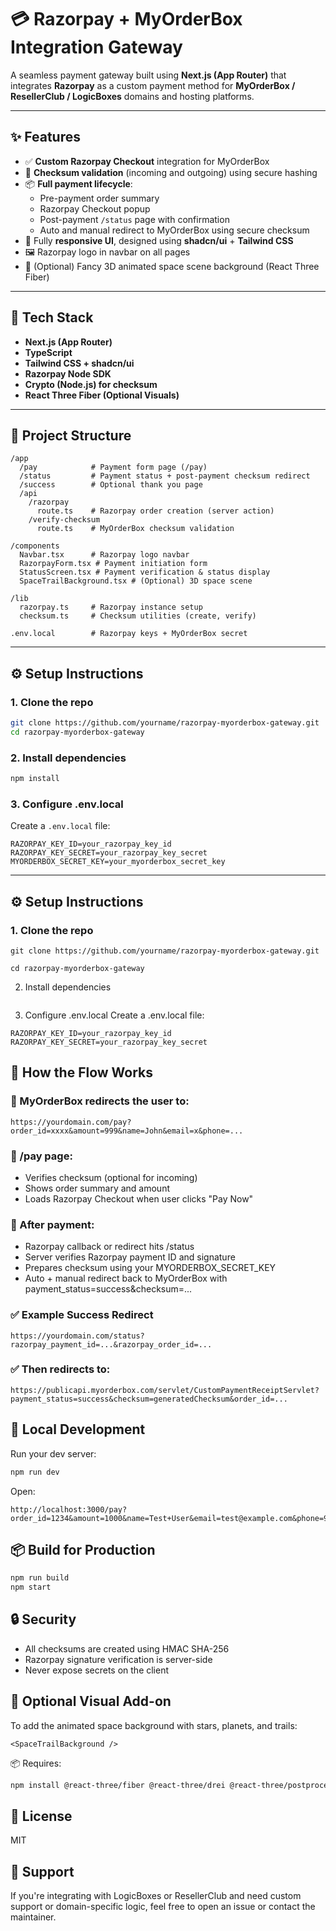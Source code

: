 # 💳 Razorpay + MyOrderBox Integration Gateway

A seamless payment gateway built using **Next.js (App Router)** that integrates **Razorpay** as a custom payment method for **MyOrderBox / ResellerClub / LogicBoxes** domains and hosting platforms.

---

## ✨ Features

- ✅ **Custom Razorpay Checkout** integration for MyOrderBox
- 🔐 **Checksum validation** (incoming and outgoing) using secure hashing
- 📦 **Full payment lifecycle**:
  - Pre-payment order summary
  - Razorpay Checkout popup
  - Post-payment `/status` page with confirmation
  - Auto and manual redirect to MyOrderBox using secure checksum
- 📱 Fully **responsive UI**, designed using **shadcn/ui** + **Tailwind CSS**
- 🖼️ Razorpay logo in navbar on all pages
- 💫 (Optional) Fancy 3D animated space scene background (React Three Fiber)

---

## 🧱 Tech Stack

- **Next.js (App Router)**
- **TypeScript**
- **Tailwind CSS + shadcn/ui**
- **Razorpay Node SDK**
- **Crypto (Node.js) for checksum**
- **React Three Fiber (Optional Visuals)**

---

## 📁 Project Structure

```
/app
  /pay            # Payment form page (/pay)
  /status         # Payment status + post-payment checksum redirect
  /success        # Optional thank you page
  /api
    /razorpay
      route.ts    # Razorpay order creation (server action)
    /verify-checksum
      route.ts    # MyOrderBox checksum validation

/components
  Navbar.tsx      # Razorpay logo navbar
  RazorpayForm.tsx # Payment initiation form
  StatusScreen.tsx # Payment verification & status display
  SpaceTrailBackground.tsx # (Optional) 3D space scene

/lib
  razorpay.ts     # Razorpay instance setup
  checksum.ts     # Checksum utilities (create, verify)

.env.local        # Razorpay keys + MyOrderBox secret
```

---

## ⚙️ Setup Instructions

### 1. Clone the repo

```bash
git clone https://github.com/yourname/razorpay-myorderbox-gateway.git
cd razorpay-myorderbox-gateway
```

### 2. Install dependencies

```bash
npm install
```

### 3. Configure .env.local

Create a `.env.local` file:

```env
RAZORPAY_KEY_ID=your_razorpay_key_id
RAZORPAY_KEY_SECRET=your_razorpay_key_secret
MYORDERBOX_SECRET_KEY=your_myorderbox_secret_key
```

---

## ⚙️ Setup Instructions

### 1. Clone the repo

```
git clone https://github.com/yourname/razorpay-myorderbox-gateway.git
```

```
cd razorpay-myorderbox-gateway
```

2. Install dependencies

```npm install

```

3. Configure .env.local
   Create a .env.local file:

```
RAZORPAY_KEY_ID=your_razorpay_key_id
RAZORPAY_KEY_SECRET=your_razorpay_key_secret
```

## 🧪 How the Flow Works

### 🔗 MyOrderBox redirects the user to:

```
https://yourdomain.com/pay?order_id=xxxx&amount=999&name=John&email=x&phone=...
```

### 🧾 /pay page:

- Verifies checksum (optional for incoming)
- Shows order summary and amount
- Loads Razorpay Checkout when user clicks "Pay Now"

### 💸 After payment:

- Razorpay callback or redirect hits /status
- Server verifies Razorpay payment ID and signature
- Prepares checksum using your MYORDERBOX_SECRET_KEY
- Auto + manual redirect back to MyOrderBox with payment_status=success&checksum=...

### ✅ Example Success Redirect

```
https://yourdomain.com/status?razorpay_payment_id=...&razorpay_order_id=...
```

### ✅ Then redirects to:

```
https://publicapi.myorderbox.com/servlet/CustomPaymentReceiptServlet?payment_status=success&checksum=generatedChecksum&order_id=...
```

## 🧪 Local Development

Run your dev server:

```bash
npm run dev
```

Open:

```
http://localhost:3000/pay?order_id=1234&amount=1000&name=Test+User&email=test@example.com&phone=9999999999
```

## 📦 Build for Production

```bash
npm run build
npm start
```

## 🔒 Security

- All checksums are created using HMAC SHA-256
- Razorpay signature verification is server-side
- Never expose secrets on the client

## 🎨 Optional Visual Add-on

To add the animated space background with stars, planets, and trails:

```tsx
<SpaceTrailBackground />
```

📦 Requires:

```bash
npm install @react-three/fiber @react-three/drei @react-three/postprocessing three
```

## 📄 License

MIT

## 🙋 Support

If you're integrating with LogicBoxes or ResellerClub and need custom support or domain-specific logic, feel free to open an issue or contact the maintainer.
